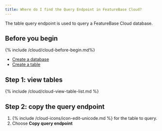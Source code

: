 ```yaml
---
title: Where do I find the Query Endpoint in FeatureBase Cloud?
---
```


The table query endpoint is used to query a FeatureBase Cloud database.

## Before you begin

{% include /cloud/cloud-before-begin.md%}
* [Create a database](/cloud/cloud-databases/cloud-db-create)
* [Create a table](/cloud/cloud-tables/cloud-table-create)

## Step 1: view tables

{% include /cloud/cloud-view-table-list.md %}

## Step 2: copy the query endpoint

1. {% include /cloud-icons/icon-edit-unicode.md %} for the table to query.
2. Choose **Copy query endpoint**
